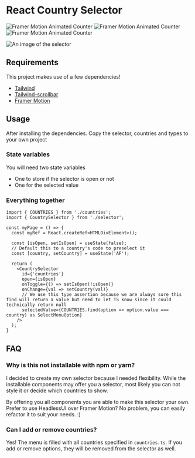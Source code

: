 # React Country Selector

![Framer Motion Animated Counter](https://img.shields.io/github/stars/driaug/react-country-selector?style=social)
![Framer Motion Animated Counter](https://img.shields.io/github/forks/driaug/react-country-selector?style=social)
![Framer Motion Animated Counter](https://img.shields.io/github/sponsors/driaug?style=social)

![An image of the selector](https://i.postimg.cc/x8JyysGx/image.png)

## Requirements
This project makes use of a few dependencies!
- [Tailwind](https://tailwindcss.com/)
- [Tailwind-scrollbar](https://www.npmjs.com/package/tailwind-scrollbar)
- [Framer Motion](https://www.framer.com/motion/)

## Usage
After installing the dependencies. Copy the selector, countries and types to your own project

### State variables
You will need two state variables
- One to store if the selector is open or not
- One for the selected value

### Everything together
```tsx
import { COUNTRIES } from './countries';
import { CountrySelector } from './selector';

const myPage = () => {
  const myRef = React.createRef<HTMLDivElement>();

  const [isOpen, setIsOpen] = useState(false);
  // Default this to a country's code to preselect it
  const [country, setCountry] = useState('AF');

  return (
    <CountrySelector
      id={'countries'}
      open={isOpen}
      onToggle={() => setIsOpen(!isOpen)}
      onChange={val => setCountry(val)}
      // We use this type assertion because we are always sure this find will return a value but need to let TS know since it could technically return null
      selectedValue={COUNTRIES.find(option => option.value === country) as SelectMenuOption} 
    />
  );
}
```

## FAQ
### Why is this not installable with npm or yarn?
I decided to create my own selector because I needed flexibility. While the installable components may offer you a selector, most likely you can not style it or decide which countries to show.

By offering you all components you are able to make this selector your own. Prefer to use HeadlessUI over Framer Motion? No problem, you can easily refactor it to suit your needs. :)

### Can I add or remove countries?
Yes! The menu is filled with all countries specified in `countries.ts`. If you add or remove options, they will be removed from the selector as well.
